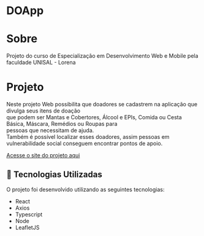 # DOApp


# Sobre

Projeto do curso de Especialização em Desenvolvimento Web e Mobile pela faculdade UNISAL - Lorena <br>

# Projeto

Neste projeto Web possibilita que doadores se cadastrem na aplicação que divulga seus itens de doação<br>
que podem ser Mantas e Cobertores, Álcool e EPIs, Comida ou Cesta Básica, Máscara, Remédios ou Roupas para<br>
pessoas que necessitam de ajuda.<br>
Também é possível localizar esses doadores, assim pessoas em vulnerabilidade social conseguem encontrar pontos de apoio.

<a href="https://doapp-frontend.herokuapp.com" target="_blank">Acesse o site do projeto aqui</a>

<a id="tecnologias-utilizadas"></a>

## :rocket: Tecnologias Utilizadas

O projeto foi desenvolvido utilizando as seguintes tecnologias:

- React
- Axios
- Typescript
- Node
- LeafletJS


